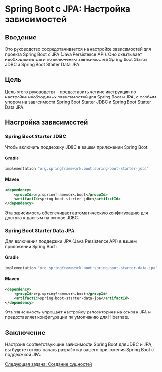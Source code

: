 # Spring Boot с JPA: Настройка зависимостей

## Введение

Это руководство сосредотачивается на настройке зависимостей для проекта Spring Boot с JPA (Java Persistence API). Оно охватывает необходимые шаги по включению зависимостей Spring Boot Starter JDBC и Spring Boot Starter Data JPA.

## Цель

Цель этого руководства - предоставить четкие инструкции по настройке необходимых зависимостей для Spring Boot и JPA, с особым упором на зависимости Spring Boot Starter JDBC и Spring Boot Starter Data JPA.

## Настройка зависимостей

### Spring Boot Starter JDBC

Чтобы включить поддержку JDBC в вашем приложении Spring Boot:

#### Gradle

```groovy
implementation "org.springframework.boot:spring-boot-starter-jdbc"
```

#### Maven

```xml
<dependency>
    <groupId>org.springframework.boot</groupId>
    <artifactId>spring-boot-starter-jdbc</artifactId>
</dependency>
```

Эта зависимость обеспечивает автоматическую конфигурацию для доступа к данным на основе JDBC.

### Spring Boot Starter Data JPA

Для включения поддержки JPA (Java Persistence API) в вашем приложении Spring Boot:

#### Gradle

```groovy
implementation "org.springframework.boot:spring-boot-starter-data-jpa"
```

#### Maven

```xml
<dependency>
    <groupId>org.springframework.boot</groupId>
    <artifactId>spring-boot-starter-data-jpa</artifactId>
</dependency>
```

Эта зависимость упрощает настройку репозиториев на основе JPA и предоставляет конфигурации по умолчанию для Hibernate.

## Заключение

Настроив соответствующие зависимости Spring Boot для JDBC и JPA, вы будете готовы начать разработку вашего приложения Spring Boot с поддержкой JPA.

[Следующая задача: Создание сущностей](../creation/create-entity.md)
